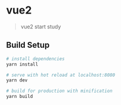 # vue2

> vue2 start study

## Build Setup

``` bash
# install dependencies
yarn install

# serve with hot reload at localhost:8080
yarn dev

# build for production with minification
yarn build
```
